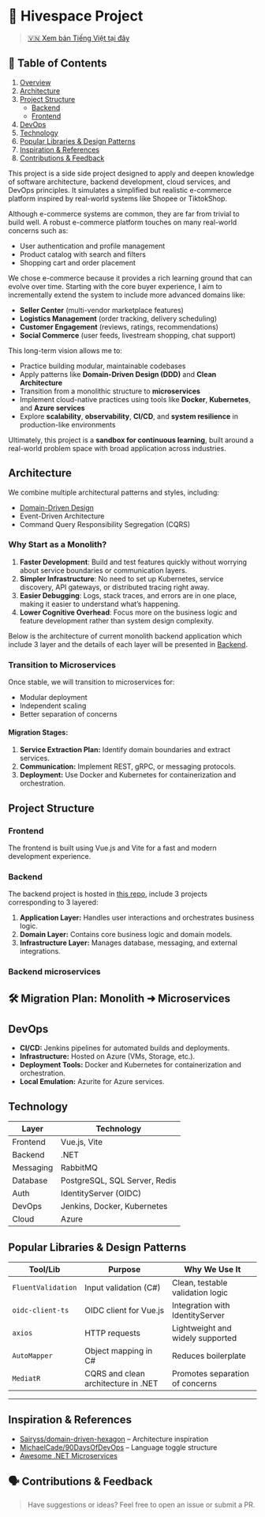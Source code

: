 # 🛒 Hivespace Project

<!-- > A side project to learn and apply acquired knowledge in architecture, design, cloud, and DevOps principles, including microservices, domain-driven design, and Azure. We aim to build an e-commerce system designed for scalability and adaptability to address key challenges in the e-commerce space.   -->
> [🇻🇳 Xem bản Tiếng Việt tại đây](./README.vi.md)

## 📖 Table of Contents
1. [﻿Overview](#overview) 
2. [﻿Architecture](#architecture) 
3. [﻿Project Structure](#project-structure) 
    - [﻿Backend](#backend) 
    - [﻿Frontend](#frontend) 
4. [﻿DevOps](#devops) 
5. [﻿Technology](#technology) 
6. [﻿Popular Libraries & Design Patterns](#popular-libraries--design-patterns) 
7. [﻿Inspiration & References](#inspiration--references) 
8. [﻿Contributions & Feedback](#contributions--feedback) 


This project is a side side project designed to apply and deepen knowledge of software architecture, backend development, cloud services, and DevOps principles. It simulates a simplified but realistic e-commerce platform inspired by real-world systems like Shopee or TiktokShop.

Although e-commerce systems are common, they are far from trivial to build well. A robust e-commerce platform touches on many real-world concerns such as:
- User authentication and profile management
- Product catalog with search and filters
- Shopping cart and order placement
<!-- - Inventory and pricing management
- Payment and shipping simulation
- Admin panel for product and order management (WIP)
- Feature flags and background jobs
- Designed for extensibility and service separation -->


We chose e-commerce because it provides a rich learning ground that can evolve over time. Starting with the core buyer experience, I aim to incrementally extend the system to include more advanced domains like:
- **Seller Center** (multi-vendor marketplace features)
- **Logistics Management** (order tracking, delivery scheduling)
- **Customer Engagement** (reviews, ratings, recommendations)
- **Social Commerce** (user feeds, livestream shopping, chat support)

This long-term vision allows me to:

- Practice building modular, maintainable codebases  
- Apply patterns like **Domain-Driven Design (DDD)** and **Clean Architecture**  
- Transition from a monolithic structure to **microservices**  
- Implement cloud-native practices using tools like **Docker**, **Kubernetes**, and **Azure services**  
- Explore **scalability**, **observability**, **CI/CD**, and **system resilience** in production-like environments  

Ultimately, this project is a **sandbox for continuous learning**, built around a real-world problem space with broad application across industries.


## Architecture

We combine multiple architectural patterns and styles, including:
- [Domain-Driven Design](../architecture/domain-driven-design.md)
- Event-Driven Architecture
- Command Query Responsibility Segregation (CQRS)

### Why Start as a Monolith?
1. **Faster Development**: Build and test features quickly without worrying about service boundaries or communication layers.
2. **Simpler Infrastructure**: No need to set up Kubernetes, service discovery, API gateways, or distributed tracing right away.
3. **Easier Debugging**: Logs, stack traces, and errors are in one place, making it easier to understand what’s happening.
4. **Lower Cognitive Overhead**: Focus more on the business logic and feature development rather than system design complexity.

Below is the architecture of current monolith backend application which include 3 layer and the details of each layer will be presented in [Backend](#backend).

### Transition to Microservices
Once stable, we will transition to microservices for:
- Modular deployment
- Independent scaling
- Better separation of concerns

#### Migration Stages:
1. **Service Extraction Plan:** Identify domain boundaries and extract services.
2. **Communication:** Implement REST, gRPC, or messaging protocols.
3. **Deployment:** Use Docker and Kubernetes for containerization and orchestration.


## Project Structure

### Frontend
The frontend is built using Vue.js and Vite for a fast and modern development experience.

### Backend
The backend project is hosted in [this repo](https://github.com/HiveSpaceTeam/hivespace.backend), include 3 projects corresponding to 3 layered:
1. **Application Layer:** Handles user interactions and orchestrates business logic.
2. **Domain Layer:** Contains core business logic and domain models.
3. **Infrastructure Layer:** Manages database, messaging, and external integrations.

### Backend microservices


## 🛠️ Migration Plan: Monolith ➜ Microservices


## DevOps

- **CI/CD:** Jenkins pipelines for automated builds and deployments.
- **Infrastructure:** Hosted on Azure (VMs, Storage, etc.).
- **Deployment Tools:** Docker and Kubernetes for containerization and orchestration.
- **Local Emulation:** Azurite for Azure services.


## Technology

| Layer        | Technology                    |
|--------------|-------------------------------|
| Frontend     | Vue.js, Vite                  |
| Backend      | .NET                          |
| Messaging    | RabbitMQ                      |
| Database     | PostgreSQL, SQL Server, Redis |
| Auth         | IdentityServer (OIDC)         |
| DevOps       | Jenkins, Docker, Kubernetes   |
| Cloud        | Azure                         |


## Popular Libraries & Design Patterns

| Tool/Lib               | Purpose                               | Why We Use It                            |
|------------------------|----------------------------------------|------------------------------------------|
| `FluentValidation`     | Input validation (C#)                 | Clean, testable validation logic         |
| `oidc-client-ts`       | OIDC client for Vue.js                | Integration with IdentityServer          |
| `axios`                | HTTP requests                         | Lightweight and widely supported         |
| `AutoMapper`           | Object mapping in C#                  | Reduces boilerplate                      |
| `MediatR`              | CQRS and clean architecture in .NET   | Promotes separation of concerns          |

---

## Inspiration & References

- [Sairyss/domain-driven-hexagon](https://github.com/Sairyss/domain-driven-hexagon) – Architecture inspiration
- [MichaelCade/90DaysOfDevOps](https://github.com/MichaelCade/90DaysOfDevOps) – Language toggle structure
- [Awesome .NET Microservices](https://github.com/thangchung/awesome-dotnet-core#microservices)

## 🗣️ Contributions & Feedback

> Have suggestions or ideas? Feel free to open an issue or submit a PR.
